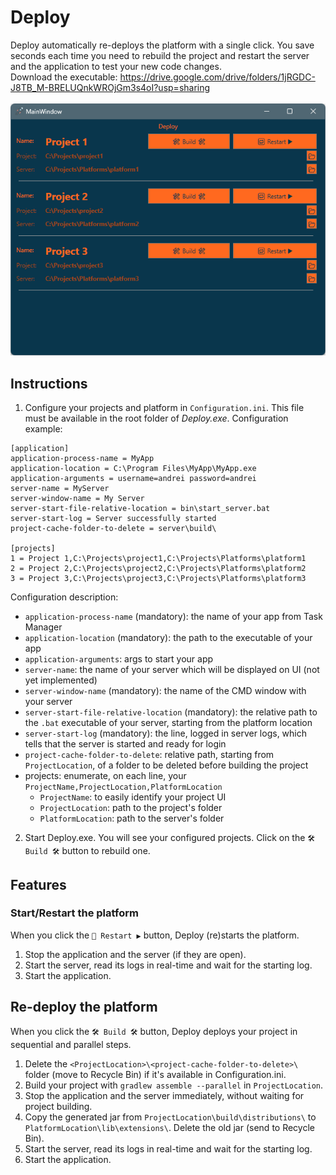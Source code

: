 # Deploy

Deploy automatically re-deploys the platform with a single click. You save seconds each time you need to rebuild the project and restart the server and the application to test your new code changes.
<br>
Download the executable: https://drive.google.com/drive/folders/1jRGDC-J8TB_M-BRELUQnkWROjGm3s4oI?usp=sharing
<br><br>
![Screenshot](https://github.com/AndreiVaida/Deploy/blob/master/Resources/Screenshot_202025.01.08.png?raw=true "Screenshot")

## Instructions
1. Configure your projects and platform in `Configuration.ini`. This file must be available in the root folder of _Deploy.exe_. Configuration example:

```
[application]
application-process-name = MyApp
application-location = C:\Program Files\MyApp\MyApp.exe
application-arguments = username=andrei password=andrei
server-name = MyServer
server-window-name = My Server
server-start-file-relative-location = bin\start_server.bat
server-start-log = Server successfully started
project-cache-folder-to-delete = server\build\

[projects]
1 = Project 1,C:\Projects\project1,C:\Projects\Platforms\platform1
2 = Project 2,C:\Projects\project2,C:\Projects\Platforms\platform2
3 = Project 3,C:\Projects\project3,C:\Projects\Platforms\platform3
```
Configuration description:
- `application-process-name` (mandatory): the name of your app from Task Manager
- `application-location` (mandatory): the path to the executable of your app
- `application-arguments`: args to start your app
- `server-name`: the name of your server which will be displayed on UI (not yet implemented)
- `server-window-name` (mandatory): the name of the CMD window with your server
- `server-start-file-relative-location` (mandatory): the relative path to the `.bat` executable of your server, starting from the platform location
- `server-start-log` (mandatory): the line, logged in server logs, which tells that the server is started and ready for login
- `project-cache-folder-to-delete`: relative path, starting from `ProjectLocation`, of a folder to be deleted before building the project
- projects: enumerate, on each line, your `ProjectName,ProjectLocation,PlatformLocation`
  - `ProjectName`: to easily identify your project UI
  - `ProjectLocation`: path to the project's folder
  - `PlatformLocation`: path to the server's folder

2. Start Deploy.exe. You will see your configured projects. Click on the `🛠️ Build 🛠️` button to rebuild one.

## Features
### Start/Restart the platform
When you click the `🔁 Restart ▶️` button, Deploy (re)starts the platform.
1. Stop the application and the server (if they are open).
2. Start the server, read its logs in real-time and wait for the starting log.
3. Start the application.

## Re-deploy the platform
When you click the `🛠️ Build 🛠️` button, Deploy deploys your project in sequential and parallel steps.
1. Delete the `<ProjectLocation>\<project-cache-folder-to-delete>\ ` folder (move to Recycle Bin) if it's available in Configuration.ini.
2. Build your project with `gradlew assemble --parallel` in `ProjectLocation`.
3. Stop the application and the server immediately, without waiting for project building.
4. Copy the generated jar from `ProjectLocation\build\distributions\` to `PlatformLocation\lib\extensions\`. Delete the old jar (send to Recycle Bin).
5. Start the server, read its logs in real-time and wait for the starting log.
6. Start the application.